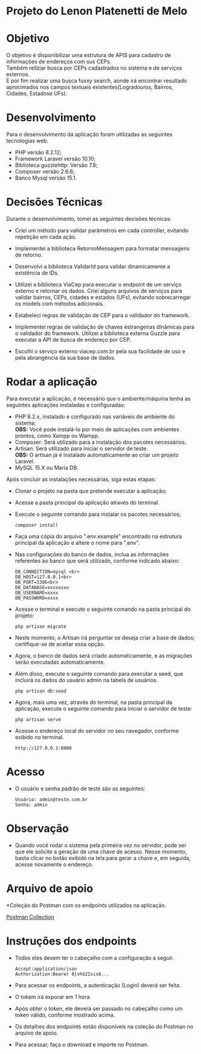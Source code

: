 # Projeto do Lenon Platenetti de Melo

# Objetivo
O objetivo é disponibilizar uma estrutura de APIS para cadastro de informações de endereços com sus CEPs.<br>
Também rellziar busca por CEPs cadastrados no sistema e de serviços externos.<br>
E por fim realizar uma busca fuxxy search, aonde irá encontrar resultado aprocimados nos campos textuais existentes(Logradouros, Bairros, Cidades, Estadose UFs).

# Desenvolvimento
Para o desenvolvimento da aplicação foram utilizadas as seguintes tecnologias web.
* PHP versão 8.2.12;
* Framework Laravel versão 10.10;
* Biblioteca guzzlehttp: Versão 7.8;
* Composer versão 2.6.6;
* Banco Mysql versão 15.1.

# Decisões Técnicas
Durante o desenvolvimento, tomei as seguintes decisões técnicas:

* Criei um método para validar parâmetros em cada controller, evitando repetição em cada ação.
* Implementei a biblioteca RetornoMensagem para formatar mensagens de retorno.
* Desenvolvi a biblioteca ValidarId para validar dinamicamente a existência de IDs.

* Utilizei a biblioteca ViaCep para executar o endpoint de um serviço externo e retornar os dados.
Criei alguns arquivos de serviços para validar bairros, CEPs, cidades e estados (UFs), evitando sobrecarregar os models com métodos adicionais.

* Estabeleci regras de validação de CEP para o validador do framework.
* Implementei regras de validação de chaves estrangeiras dinâmicas para o validador do framework.
Utilizei a biblioteca externa Guzzle para executar a API de busca de endereço por CEP.
* Escolhi o serviço externo viacep.com.br pela sua facilidade de uso e pela abrangência da sua base de dados.

# Rodar a aplicação
Para executar a aplicação, é necessário que o ambiente/máquina tenha as seguintes aplicações instaladas e configuradas:
* PHP 8.2.x, instalado e configurado nas variáveis de ambiente do sistema;
<br><b>OBS:</b> Você pode instalá-lo por meio de aplicações com ambientes prontos, como Xampp ou Wampp.
* Composer: Será utilizado para a instalação dos pacotes necessários.
* Artisan: Será utilizado para iniciar o servidor de teste.
<br><b>OBS:</b> O artisan já é instalado automaticamente ao criar um projeto Laravel.
* MySQL 15.X ou Maria DB.

Após concluir as instalações necessárias, siga estas etapas:
* Clonar o projeto na pasta que pretende executar a aplicação;
* Acesse a pasta principal da aplicação através do terminal.
* Execute o seguinte comando para instalar os pacotes necessários;

      composer install

* Faça uma cópia do arquivo ".env.example" encontrado na estrutura principal da aplicação e altere o nome para ".env".
* Nas configurações do banco de dados, inclua as informações referentes ao banco que será utilizado, conforme indicado abaixo:

      DB_CONNECTION=mysql <br>
      DB_HOST=127.0.0.1<br>
      DB_PORT=3306<br>
      DB_DATABASE=xxxxxxxx
      DB_USERNAME=xxxx
      DB_PASSWORD=xxxx

* Acesse o terminal e execute o seguinte comando na pasta principal do projeto:

      php artisan migrate

* Neste momento, o Artisan irá perguntar se deseja criar a base de dados; certifique-se de aceitar essa opção.
* Agora, o banco de dados será criado automaticamente, e as migrações serão executadas automaticamente.

* Além disso, execute o seguinte comando para executar a seed, que incluirá os dados do usuário admin na tabela de usuários.

      php artisan db:seed


* Agora, mais uma vez, através do terminal, na pasta principal da aplicação, execute o seguinte comando para iniciar o servidor de teste:

      php artisan serve 

* Acesse o endereço local do servidor no seu navegador, conforme exibido no terminal.
      
      http://127.0.0.1:8000

# Acesso

* O usuário e senha padrão de teste são as seguintes:

      Usuário: admin@teste.com.br
      Senha: admin

# Observação

* Quando você rodar o sistema pela primeira vez no servidor, pode ser que ele solicite a geração de uma chave de acesso. Nesse momento, basta clicar no botão exibido na tela para gerar a chave e, em seguida, acesse novamente o endereço.

# Arquivo de apoio

*Coleção do Postman com os endpoints utilizados na aplicação.

[Postman Collection](https://github.com/lenonmelo/teste-backend-revendamais/blob/main/Projeto%20Revenda%20Mais.postman_collection.json)

# Instruções dos endpoints

* Todos eles devem ter o cabeçalho com a configuração a seguir.

      Accept:application/json
      Authorization:Bearer 8|vhG2Iois6...

* Para acessar os endpoints, a autenticação (Login) deverá ser feita.
* O tokem irá exporar em 1 hora.
* Após obter o token, ele deverá ser passado no cabeçalho como um token válido, conforme mostrado acima.
* Os detalhes dos endpoints estão disponíveis na coleção do Postman no arquivo de apoio.
* Para acessar, faça o download e importe no Postman.